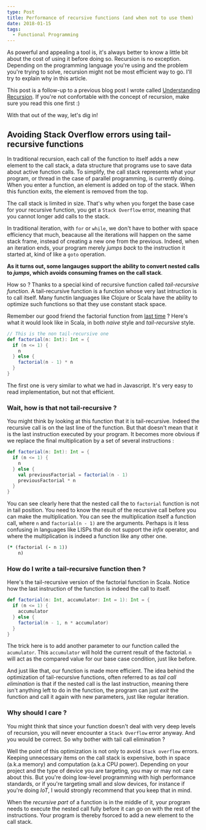 ```yaml
---
type: Post
title: Performance of recursive functions (and when not to use them)
date: 2018-01-15
tags:
  - Functional Programming
---
```

As powerful and appealing a tool is, it's always better to know a little bit about the cost of using it before doing so.
Recursion is no exception. Depending on the programming language you're using and the problem you're trying to solve, recursion
might not be most efficient way to go. I'll try to explain why in this article.

This post is a follow-up to a previous blog post I wrote called [Understanding Recursion](/blog/what-is-recursion). If you're not
confortable with the concept of recursion, make sure you read this one first :) 

With that out of the way, let's dig in!

## Avoiding Stack Overflow errors using tail-recursive functions

In traditional recursion, each call of the function to itself adds a new element to the call stack, a data structure that
programs use to save data about active function calls. To simplify, the call stack represents what your program, or thread in
the case of parallel programming, is currently doing. When you enter a function, an element is added on top of the stack. When
this function exits, the element is removed from the top.

The call stack is limited in size. That's why when you forget the base case for your recursive function, you get a `Stack Overflow` error,
meaning that you cannot longer add calls to the stack.

In traditional iteration, with `for` or `while`, we don't have to bother with space efficiency that much, beacause all the iterations
will happen on the same stack frame, instead of creating a new one from the previous. Indeed, when an iteration ends, your program
merely _jumps back_ to the instruction it started at, kind of like a `goto` operation.

**As it turns out, some langauges support the ability to convert nested calls to _jumps_, which avoids consuming frames on the
call stack**.

How so ? Thanks to a special kind of recursive function called _tail-recursive function_. A tail-recursive function is a function
whose very last intruction is to call itself. Many functin languages like Clojure or Scala have the ability to optimize such functions
so that they use constant stack space.



Remember our good friend the factorial function from [last time](/blog/what-is-recursion) ? Here's what it would look like in Scala,
in both _naive_ style and _tail-recursive_ style.

```scala
// This is the non tail-recursive one
def factorial(n: Int): Int = {
  if (n <= 1) {
    n
  } else {
    factorial(n - 1) * n
  }
}
```

The first one is very similar to what we had in Javascript. It's very easy to read implementation, but not that efficient.

### Wait, how is that not tail-recursive ?

You might think by looking at this function that it is tail-recursive. Indeed the recursive call is on the last line of the
function. But that doesn't mean that it is the last instruction executed by your program. It becomes more obvious if we replace
the final multiplication by a set of several instructions :

```scala
def factorial(n: Int): Int = {
  if (n <= 1) {
    n
  } else {
    val previousFactorial = factorial(n - 1)
    previousFactorial * n
  }
}
```

You can see clearly here that the nested call the to `factorial` function is not in tail position. You need to know the result 
of the recursive call before you can make the multiplication. You can see the multiplication itself a function call, where `n` and
`factorial(n - 1)` are the arguments. Perhaps is it less confusing in languages like LISPs that do not support the _infix_
operator, and where the multiplication is indeed a function like any other one.

```clojure
(* (factorial (- n 1)) 
    n)
```

### How do I write a tail-recursive function then ?

Here's the tail-recursive version of the factorial function in Scala. Notice how the last instruction
of the function is indeed the call to itself.

```scala
def factorial(n: Int, accumulator: Int = 1): Int = {
  if (n <= 1) {
    accumulator
  } else {
    factorial(n - 1, n * accumulator)
  }
}
```

The trick here is to add another parameter to our function called the `acumulator`. This `accumulator` will hold
the current result of the factorial. `n` will act as the compared value for our base case condition, just like before.

And just like that, our function is made more efficient. The idea behind the optimization of tail-recursive functions,
often referred to as _tail call elimination_ is that if the nested call is the last instruction, meaning there isn't anything 
left to do in the function, the program can just _exit_ the function and call it again with new parameters, just like regular
iteration.

### Why should I care ?

You might think that since your function doesn't deal with very deep levels of recursion, you will never encounter
a `Stack Overflow` error anyway. And you would be correct. So why bother with tail call elimination ?

Well the point of this optimization is not only to avoid `Stack overflow` errors. Keeping unnecessary items on the call stack
is expensive, both in space (a.k.a memory) and computation (a.k.a CPU power). Depending on your project and the type of device
you are targeting, you may or may not care about this. But you're doing low-level programming with high performance standards, or
if you're targeting small and slow devices, for instance if you're doing _IoT_, I would strongly recommend that you keep that in
mind.

When the _recursive part_ of a function is in the middle of it, your program needs to execute the nested call fully before it can go
on with the rest of the instructions. Your program is thereby fsorced to add a new element to the call stack.
